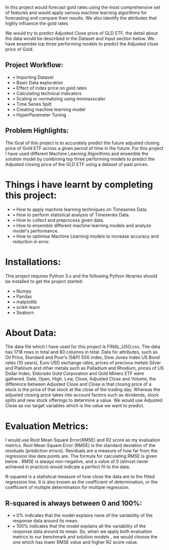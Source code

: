                

In this project would forecast gold rates using the most comprehensive set of features and would apply various machine learning algorithms for forecasting and compare their results. We also identify the attributes that highly influence the gold rates
 
 We would try to predict Adjusted Close price of GLD ETF, the detail about the data would be described in the Dataset and Input section below.
We have ensemble top three performing models to predict the Adjusted close price of Gold. 


## Project Workflow:


* •	Importing Dataset
* •	Basic Data exploration
* •	Effect of index price on gold rates
* •	Calculating technical indicators
* •	Scaling or normalizing using minmaxscaler
* •	Time Series Spilt
* •	Creating machine learning model
* •	HyperParameter Tuning


## Problem Highlights:

The Goal of this project is to accurately predict the future adjusted closing price of Gold ETF across a given period of time in the future. For this project I have used different Machine Learning Algorithms and ensemble the solution model by combining top three performing models to predict the Adjusted closing price of the GLD ETF using a dataset of past prices.

# Things i have learnt by completing this project:
* •	How to apply machine learning techniques on Timeseries Data.
* •	How to perform statistical analysis of Timeseries Data.
* •	How to collect and preprocess given data.
* •	How to ensemble different machine learning models and analyze model's performance.
* •	How to optimise Machine Learning models to increase accuracy and reduction in error.


# Installations:
This project requires Python 3.x and the following Python libraries should be installed to get the project started:

* •	Numpy
* •	Pandas
* •	matplotlib
* •	scikit-learn
* •	Seaborn


# About Data:

The data file which I have used for this project is FINAL_USO.csv. The data has 1718 rows in total and 80 columns in total.
Data for attributes, such as Oil Price, Standard and Poor’s (S&P) 500 index, Dow Jones Index US Bond rates (10 years), Euro USD exchange rates, prices of precious metals Silver and Platinum and other metals such as Palladium and Rhodium, prices of US Dollar Index, Eldorado Gold Corporation and Gold Miners ETF were gathered.
Date, Open, High, Low, Close, Adjusted Close and Volume, the difference between Adjusted Close and Close is that closing price of a stock is the price of that stock at the close of the trading day. Whereas the adjusted closing price takes into account factors such as dividends, stock splits and new stock offerings to determine a value. We would use Adjusted Close as our target variables which is the value we want to predict.


# Evaluation Metrics:

I would use Root Mean Square Error(RMSE) and R2 score as my evaluation metrics. Root Mean Square Error (RMSE) is the standard deviation of the residuals (prediction errors). Residuals are a measure of how far from the regression line data points are. The formula for calculating RMSE is given below .
RMSE is always non-negative, and a value of 0 (almost never achieved in practice) would indicate a perfect fit to the data.


R-squared is a statistical measure of how close the data are to the fitted regression line. It is also known as the coefficient of determination, or the coefficient of multiple determination for multiple regression.

## R-squared is always between 0 and 100%:

* •	0% indicates that the model explains none of the variability of the response data around its mean.
* •	100% indicates that the model explains all the variability of the response data around its mean. So, when we apply both evaluation metrics to our benchmark and solution models , we would choose the one which has lower RMSE value and higher R2 score value.

